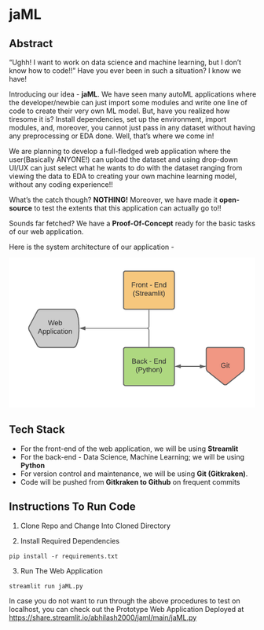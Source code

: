 # jaML

## Abstract

“Ughh! I want to work on data science and machine learning, but I don’t know how to code!!” Have you ever been in such a situation? I know we have! 

Introducing our idea - **jaML**. We have seen many autoML applications where the developer/newbie can just import some modules and write one line of code to create their very own ML model. But, have you realized how tiresome it is? Install dependencies, set up the environment, import modules, and, moreover, you cannot just pass in any dataset without having any preprocessing or EDA done. Well, that’s where we come in!

We are planning to develop a full-fledged web application where the user(Basically ANYONE!) can upload the dataset and using drop-down UI/UX can just select what he wants to do with the dataset ranging from viewing the data to EDA to creating your own machine learning model, without any coding experience!! 


What’s the catch though? **NOTHING!** Moreover, we have made it **open-source** to test the extents that this application can actually go to!!

Sounds far fetched? We have a **Proof-Of-Concept** ready for the basic tasks of our web application.

Here is the system architecture of our application -

![System Architecture jaML](https://github.com/Abhilash2000/jaML/blob/main/Sys_Arc.png?raw=true)

## Tech Stack

- For the front-end of the web application, we will be using **Streamlit**
- For the back-end - Data Science, Machine Learning; we will be using **Python**
- For version control and maintenance, we will be using **Git (Gitkraken)**. 
- Code will be pushed from **Gitkraken to Github** on frequent commits

## Instructions To Run Code

1. Clone Repo and Change Into Cloned Directory

2. Install Required Dependencies

```
pip install -r requirements.txt
```

3. Run The Web Application

```
streamlit run jaML.py
```

In case you do not want to run through the above procedures to test on localhost, you can check out the Prototype Web Application Deployed at https://share.streamlit.io/abhilash2000/jaml/main/jaML.py
